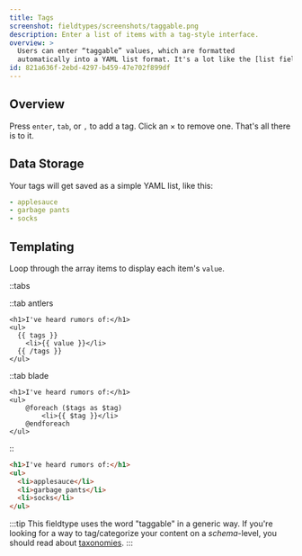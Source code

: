 ```yaml
---
title: Tags
screenshot: fieldtypes/screenshots/taggable.png
description: Enter a list of items with a tag-style interface.
overview: >
  Users can enter “taggable” values, which are formatted
  automatically into a YAML list format. It's a lot like the [list fieldtype](/fieldtypes/list) but with a different UI.
id: 821a636f-2ebd-4297-b459-47e702f899df
---
```

## Overview

Press `enter`, `tab`, or `,` to add a tag. Click an <span class="bg-grey-200 text-grey-600 rounded font-bold px-1">×</span> to remove one. That's  all there is to it.

## Data Storage
Your tags will get saved as a simple YAML list, like this:

```yaml
- applesauce
- garbage pants
- socks
```

## Templating

Loop through the array items to display each item's `value`.

::tabs

::tab antlers
```antlers
<h1>I've heard rumors of:</h1>
<ul>
  {{ tags }}
    <li>{{ value }}</li>
  {{ /tags }}
</ul>
```

::tab blade

```blade
<h1>I've heard rumors of:</h1>
<ul>
	@foreach ($tags as $tag)
		<li>{{ $tag }}</li>
	@endforeach
</ul>
```
::

```html
<h1>I've heard rumors of:</h1>
<ul>
  <li>applesauce</li>
  <li>garbage pants</li>
  <li>socks</li>
</ul>
```

:::tip
This fieldtype uses the word "taggable" in a generic way. If you're looking for a way to tag/categorize your content on a _schema_-level, you should read about [taxonomies](/taxonomies).
:::
